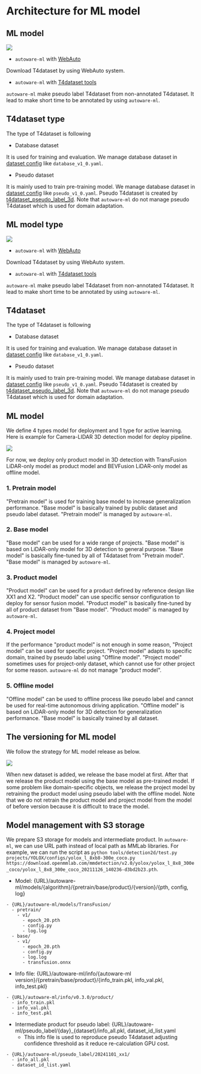 # Architecture for ML model
## ML model

![](/docs/fig/data_pipeline.drawio.svg)

- `autoware-ml` with [WebAuto](https://docs.web.auto/en/)

Download T4dataset by using WebAuto system.

- `autoware-ml` with [T4dataset tools](https://github.com/tier4/tier4_perception_dataset)

`autoware-ml` make pseudo label T4dataset from non-annotated T4dataset.
It lead to make short time to be annotated by using `autoware-ml`.

## T4dataset type

The type of T4dataset is following

- Database dataset

It is used for training and evaluation.
We manage database dataset in [dataset config](/autoware_ml/configs/detection3d/dataset/t4dataset) like `database_v1_0.yaml`.

- Pseudo dataset

It is mainly used to train pre-training model.
We manage database dataset in [dataset config](/autoware_ml/configs/detection3d/dataset/t4dataset) like `pseudo_v1_0.yaml`.
Pseudo T4dataset is created by [t4dataset_pseudo_label_3d](/tools/t4dataset_pseudo_label_3d/).
Note that `autoware-ml` do not manage pseudo T4dataset which is used for domain adaptation.

## ML model type

![](/docs/fig/model_pipeline.drawio.svg)

- `autoware-ml` with [WebAuto](https://docs.web.auto/en/)

Download T4dataset by using WebAuto system.

- `autoware-ml` with [T4dataset tools](https://github.com/tier4/tier4_perception_dataset)

`autoware-ml` make pseudo label T4dataset from non-annotated T4dataset.
It lead to make short time to be annotated by using `autoware-ml`.

## T4dataset

The type of T4dataset is following

- Database dataset

It is used for training and evaluation.
We manage database dataset in [dataset config](/autoware_ml/configs/detection3d/dataset/t4dataset) like `database_v1_0.yaml`.

- Pseudo dataset

It is mainly used to train pre-training model.
We manage database dataset in [dataset config](/autoware_ml/configs/detection3d/dataset/t4dataset) like `pseudo_v1_0.yaml`.
Pseudo T4dataset is created by [t4dataset_pseudo_label_3d](/tools/t4dataset_pseudo_label_3d/).
Note that `autoware-ml` do not manage pseudo T4dataset which is used for domain adaptation.

## ML model

We define 4 types model for deployment and 1 type for active learning.
Here is example for Camera-LIDAR 3D detection model for deploy pipeline.

![](/docs/fig/model_pipeline.drawio.svg)

For now, we deploy only product model in 3D detection with TransFusion LiDAR-only model as product model and BEVFusion LiDAR-only model as offline model.

### 1. Pretrain model

"Pretrain model" is used for training base model to increase generalization performance.
"Base model" is basically trained by public dataset and pseudo label dataset.
"Pretrain model" is managed by `autoware-ml`.

### 2. Base model

"Base model" can be used for a wide range of projects.
"Base model" is based on LiDAR-only model for 3D detection to general purpose.
"Base model" is basically fine-tuned by all of T4dataset from "Pretrain model".
"Base model" is managed by `autoware-ml`.

### 3. Product model

"Product model" can be used for a product defined by reference design like XX1 and X2.
"Product model" can use specific sensor configuration to deploy for sensor fusion model.
"Product model" is basically fine-tuned by all of product dataset from "Base model".
"Product model" is managed by `autoware-ml`.

### 4. Project model

If the performance "product model" is not enough in some reason, "Project model" can be used for specific project.
"Project model" adapts to specific domain, trained by pseudo label using "Offline model".
"Project model" sometimes uses for project-only dataset, which cannot use for other project for some reason.
`autoware-ml` do not manage "product model".

### 5. Offline model

"Offline model" can be used to offline process like pseudo label and cannot be used for real-time autonomous driving application.
"Offline model" is based on LiDAR-only model for 3D detection for generalization performance.
"Base model" is basically trained by all dataset.

## The versioning for ML model

We follow the strategy for ML model release as below.

![](/docs/fig/model_release.drawio.svg)

When new dataset is added, we release the base model at first.
After that we release the product model using the base model as pre-trained model.
If some problem like domain-specific objects, we release the project model by retraining the product model using pseudo label with the offline model.
Note that we do not retrain the product model and project model from the model of before version because it is difficult to trace the model.

## Model management with S3 storage

We prepare S3 storage for models and intermediate product.
In `autoware-ml`, we can use URL path instead of local path as MMLab libraries.
For example, we can run the script as `python tools/detection2d/test.py projects/YOLOX/configs/yolox_l_8xb8-300e_coco.py https://download.openmmlab.com/mmdetection/v2.0/yolox/yolox_l_8x8_300e_coco/yolox_l_8x8_300e_coco_20211126_140236-d3bd2b23.pth`.

- Model: {URL}/autoware-ml/models/{algorithm}/{pretrain/base/product}/{version}/{pth, config, log}

```
- {URL}/autoware-ml/models/TransFusion/
  - pretrain/
    - v1/
      - epoch_20.pth
      - config.py
      - log.log
  - base/
    - v1/
      - epoch_20.pth
      - config.py
      - log.log
      - transfusion.onnx
```

- Info file: {URL}/autoware-ml/info/{autoware-ml version}/{pretrain/base/product}/{info_train.pkl, info_val.pkl, info_test.pkl}

```
- {URL}/autoware-ml/info/v0.3.0/product/
  - info_train.pkl
  - info_val.pkl
  - info_test.pkl
```

- Intermediate product for pseudo label: {URL}/autoware-ml/pseudo_label/{day}_{dataset}/info_all.pkl, dataset_id_list.yaml
  - This info file is used to reproduce pseudo T4dataset adjusting confidence threshold as it reduce re-calculation GPU cost.

```
- {URL}/autoware-ml/pseudo_label/20241101_xx1/
  - info_all.pkl
  - dataset_id_list.yaml
```
